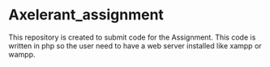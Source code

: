 # Axelerant_assignment
This repository is created to submit code for the Assignment. This code is written in php so the user need to have a web server installed like xampp or wampp.
